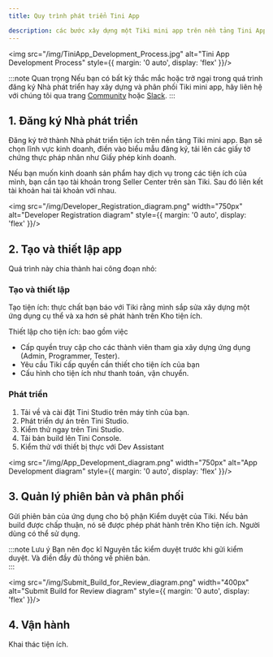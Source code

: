 ```yaml
---
title: Quy trình phát triển Tini App

description: các bước xây dựng một Tiki mini app trên nền tảng Tini App
---
```


<img src="/img/TiniApp_Development_Process.jpg" alt="Tini App Development Process" style={{ margin: '0 auto', display: 'flex' }}/>

:::note Quan trọng
Nếu bạn có bất kỳ thắc mắc hoặc trở ngại trong quá trình đăng ký Nhà phát triển hay xây dựng và phân phối Tiki mini app, hãy liên hệ với chúng tôi qua trang [Community](https://community.tiki.vn/) hoặc [Slack](https://join.slack.com/t/tini-apps/shared_invite/zt-z7ikk3ox-rCirvNmeOrSvUo_tW67D4Q).
:::

## 1. Đăng ký Nhà phát triển

Đăng ký trở thành Nhà phát triển tiện ích trên nền tảng Tiki mini app. Bạn sẽ chọn lĩnh vực kinh doanh, điền vào biểu mẫu đăng ký, tải lên các giấy tờ chứng thực pháp nhân như Giấy phép kinh doanh.

Nếu bạn muốn kinh doanh sản phẩm hay dịch vụ trong các tiện ích của mình, bạn cần tạo tài khoản trong Seller Center trên sàn Tiki. Sau đó liên kết tài khoản hai tài khoản với nhau.

<img src="/img/Developer_Registration_diagram.png" width="750px" alt="Developer Registration diagram" style={{ margin: '0 auto', display: 'flex' }}/>

## 2. Tạo và thiết lập app

Quá trình này chia thành hai công đoạn nhỏ:

### Tạo và thiết lập

Tạo tiện ích: thực chất bạn báo với Tiki rằng mình sắp sửa xây dựng một ứng dụng cụ thể và xa hơn sẽ phát hành trên Kho tiện ích.

Thiết lập cho tiện ích: bao gồm việc

- Cấp quyền truy cập cho các thành viên tham gia xây dựng ứng dụng (Admin, Programmer, Tester).
- Yêu cầu Tiki cấp quyền cần thiết cho tiện ích của bạn
- Cấu hình cho tiện ích như thanh toán, vận chuyển. 

### Phát triển

1. Tải về và cài đặt Tini Studio trên máy tính của bạn.
2. Phát triển dự án trên Tini Studio.
3. Kiểm thử ngay trên Tini Studio.
4. Tải bản build lên Tini Console.
5. Kiểm thử với thiết bị thực với Dev Assistant

<img src="/img/App_Development_diagram.png" width="750px" alt="App Development diagram" style={{ margin: '0 auto', display: 'flex' }}/>

## 3. Quản lý phiên bản và phân phối

Gửi phiên bản của ứng dụng cho bộ phận Kiểm duyệt của Tiki. Nếu bản build được chấp thuận, nó sẽ được phép phát hành trên Kho tiện ích. Người dùng có thể sử dụng.

:::note Lưu ý
Bạn nên đọc kĩ Nguyên tắc kiểm duyệt trước khi gửi kiểm duyệt. Và điền đầy đủ thông về phiên bản.  
:::

<img src="/img/Submit_Build_for_Review_diagram.png" width="400px" alt="Submit Build for Review diagram" style={{ margin: '0 auto', display: 'flex' }}/>

## 4. Vận hành

Khai thác tiện ích.
